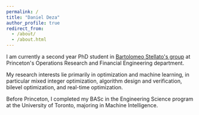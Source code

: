 ```yaml
---
permalink: /
title: "Daniel Deza"
author_profile: true
redirect_from: 
  - /about/
  - /about.html
---
```

I am currently a second year PhD student in [Bartolomeo Stellato's group](https://stella.to/) at Princeton's  Operations Research and Financial Engineering department.

My research interests lie primarily in optimization and machine learning, in particular mixed integer optimization, algorithm design and verification, bilevel optimization, and real-time optimization. 

Before Princeton, I completed my BASc in the Engineering Science program at the University of Toronto, majoring in Machine Intelligence.
